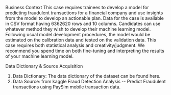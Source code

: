 Business Context
This case requires trainees to develop a model for predicting fraudulent transactions for a financial company and use insights from the model to develop an actionable plan. Data for the case is available in CSV format having 6362620 rows and 10 columns.
Candidates can use whatever method they wish to develop their machine learning model. Following usual model development procedures, the model would be estimated on the calibration data and tested on the validation data. This case requires both statistical analysis and creativity/judgment. We recommend you spend time on both fine-tuning and interpreting the results of your machine learning model.

Data Dictionary & Source Acquisition
1.  Data Dictionary: The data dictionary of the dataset can be found here.
2.  Data Source: from kaggle Fraud Detection Analysis -- Predict Fraudulent transactions using PaySim mobile transaction data.
